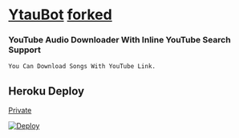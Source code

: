 # [YtauBot](https://t.me/YtauBot) [forked](https://github.com/llawllet/YtauBot)

### YouTube Audio Downloader With Inline YouTube Search Support
    You Can Download Songs With YouTube Link.

## Heroku Deploy

[Private](https://heroku.com/deploy?template=https://github.com/tgurlbot/ytAudio)

[![Deploy](https://www.herokucdn.com/deploy/button.svg)](https://heroku.com/deploy)

